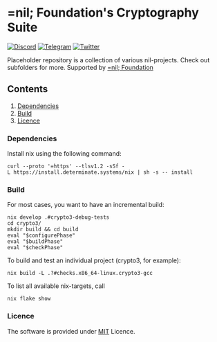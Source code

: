 # =nil; Foundation's Cryptography Suite
[![Discord](https://img.shields.io/discord/969303013749579846.svg?logo=discord&style=flat-square)](https://discord.gg/KmTAEjbmM3)
[![Telegram](https://img.shields.io/badge/Telegram-2CA5E0?style=flat-square&logo=telegram&logoColor=dark)](https://t.me/nilfoundation)
[![Twitter](https://img.shields.io/twitter/follow/nil_foundation)](https://twitter.com/nil_foundation)

Placeholder repository is a collection of various nil-projects. Check out subfolders for more.
Supported by [=nil; Foundation](https://nil.foundation)
 
## Contents
1. [Dependencies](#installation)
2. [Build](#community)
3. [Licence](#community)

### Dependencies

Install nix using the following command:

```
curl --proto '=https' --tlsv1.2 -sSf -L https://install.determinate.systems/nix | sh -s -- install
```

### Build

For most cases, you want to have an incremental build:
```
nix develop .#crypto3-debug-tests
cd crypto3/
mkdir build && cd build
eval "$configurePhase"
eval "$buildPhase"
eval "$checkPhase"
```



To build and test an individual project (crypto3, for example):
```
nix build -L .?#checks.x86_64-linux.crypto3-gcc
```
To list all available nix-targets, call
```
nix flake show
```

### Licence

The software is provided under [MIT](LICENSE) Licence.

